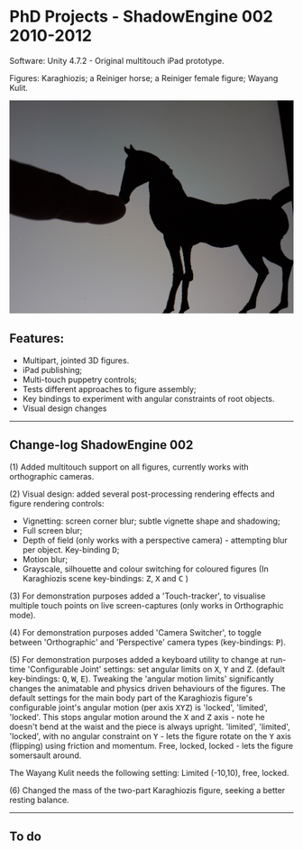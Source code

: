 # PhD Projects - ShadowEngine 002 2010-2012 #

Software: Unity 4.7.2 - Original multitouch iPad prototype.

Figures: Karaghiozis; a Reiniger horse; a Reiniger female figure; Wayang Kulit.

![screenshot](screenshot.png)

## Features: 

* Multipart, jointed 3D figures. 
* iPad publishing; 
* Multi-touch puppetry controls;
* Tests different approaches to figure assembly;
* Key bindings to experiment with angular constraints of root objects.
* Visual design changes


---- 

Change-log ShadowEngine 002
----

(1) Added multitouch support on all figures, currently works with orthographic cameras.

(2) Visual design: added several post-processing rendering effects and figure rendering controls:

* Vignetting: screen corner blur; subtle vignette shape and shadowing;
* Full screen blur;
* Depth of field (only works with a perspective camera) - attempting blur per object. Key-binding <kbd>D</kbd>;
* Motion blur;
* Grayscale, silhouette and colour switching for coloured figures (In Karaghiozis scene key-bindings: <kbd>Z</kbd>, <kbd>X</kbd> and <kbd>C</kbd> )

(3) For demonstration purposes added a 'Touch-tracker', to visualise multiple touch points on live screen-captures (only works in Orthographic mode).

(4) For demonstration purposes added 'Camera Switcher', to toggle between 'Orthographic' and 'Perspective' camera types (key-bindings: <kbd>P</kbd>).

(5) For demonstration purposes added a keyboard utility to change at run-time 'Configurable Joint' settings: set angular limits on <kbd>X</kbd>, <kbd>Y</kbd> and <kbd>Z</kbd>. (default key-bindings: <kbd>Q</kbd>, <kbd>W</kbd>, <kbd>E</kbd>). Tweaking the 'angular motion limits' significantly changes the animatable and physics driven behaviours of the figures. The default settings for the main body part of the Karaghiozis figure's configurable joint's angular motion (per axis <kbd>XYZ</kbd>) is 'locked', 'limited', 'locked'. This stops angular motion around the <kbd>X</kbd> and <kbd>Z</kbd> axis - note he doesn't bend at the waist and the piece is always upright. 'limited', 'limited', 'locked', with no angular constraint on <kbd>Y</kbd> - lets the figure rotate on the <kbd>Y</kbd> axis (flipping) using friction and momentum. Free, locked, locked - lets the figure somersault around.

The Wayang Kulit needs the following setting: Limited (-10,10), free, locked. 

(6) Changed the mass of the two-part Karaghiozis figure, seeking a better resting balance.

----
To do
----